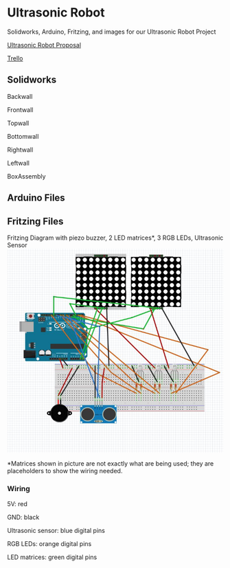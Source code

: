 # Ultrasonic Robot

Solidworks, Arduino, Fritzing, and images for our Ultrasonic Robot Project

[Ultrasonic Robot Proposal](https://docs.google.com/document/d/1IroE3nTtVIrWQ_96-GmFiHwg22frUfM-Q0io6C9J3zw/edit)

[Trello](https://trello.com/b/CAv20ek3/ultrasonic-robot-schedule)

## Solidworks
Backwall

Frontwall

Topwall

Bottomwall

Rightwall

Leftwall

BoxAssembly

## Arduino Files

## Fritzing Files

Fritzing Diagram with piezo buzzer, 2 LED matrices*, 3 RGB LEDs, Ultrasonic Sensor
![wiring diagram](https://github.com/hnovak94/Ultrasonic-Robot/blob/master/media/fritzingdiagram.ultras.robot.JPG)

*Matrices shown in picture are not exactly what are being used; they are placeholders to show the wiring needed. 

### Wiring

5V: red

GND: black

Ultrasonic sensor: blue digital pins

RGB LEDs: orange digital pins

LED matrices: green digital pins

